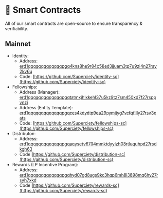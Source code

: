 # 📄 Smart Contracts

All of our smart contracts are open-source to ensure transparency & verifiability.

## Mainnet

- Identity:
  - Address: [erd1qqqqqqqqqqqqqpgq4kns8he9r84c58ed3jjuam3tp7u9zl4n27rsy2kv6u](https://explorer.elrond.com/accounts/erd1qqqqqqqqqqqqqpgq4kns8he9r84c58ed3jjuam3tp7u9zl4n27rsy2kv6u)
  - Code: [https://github.com/Superciety/identity-sc](https://github.com/Superciety/identity-sc)
- Fellowships:
  - Address (Manager): [erd1qqqqqqqqqqqqqpgqtatmxjhlxkehl37u5kz9tz7sm450xd7f27rsppynzj](https://explorer.elrond.com/accounts/erd1qqqqqqqqqqqqqpgqtatmxjhlxkehl37u5kz9tz7sm450xd7f27rsppynzj)
  - Address (Entity Template): [erd1qqqqqqqqqqqqqpgqces4kdydtp9ea29pymjjyg7vcfqfllly27rsv3qats](https://explorer.elrond.com/accounts/erd1qqqqqqqqqqqqqpgqces4kdydtp9ea29pymjjyg7vcfqfllly27rsv3qats)
  - Code: [https://github.com/Superciety/fellowships-sc](https://github.com/Superciety/fellowships-sc)
- Distributon:
  - Address: [erd1qqqqqqqqqqqqqpgqaqysetv6704mmktdyylzh08rtluquhpd27rsdkgh63](https://explorer.elrond.com/accounts/erd1qqqqqqqqqqqqqpgqaqysetv6704mmktdyylzh08rtluquhpd27rsdkgh63)
  - Code [https://github.com/Superciety/distribution-sc](https://github.com/Superciety/distribution-sc)
- Rewards (LP Incentive Program):
  - Address: [erd1qqqqqqqqqqqqqpgqhyd07gd8ugs9kc3hqp6mh8l3898mq6hy27rsyh7xkd](https://explorer.elrond.com/accounts/erd1qqqqqqqqqqqqqpgqhyd07gd8ugs9kc3hqp6mh8l3898mq6hy27rsyh7xkd)
  - Code [https://github.com/Superciety/rewards-sc](https://github.com/Superciety/rewards-sc)
